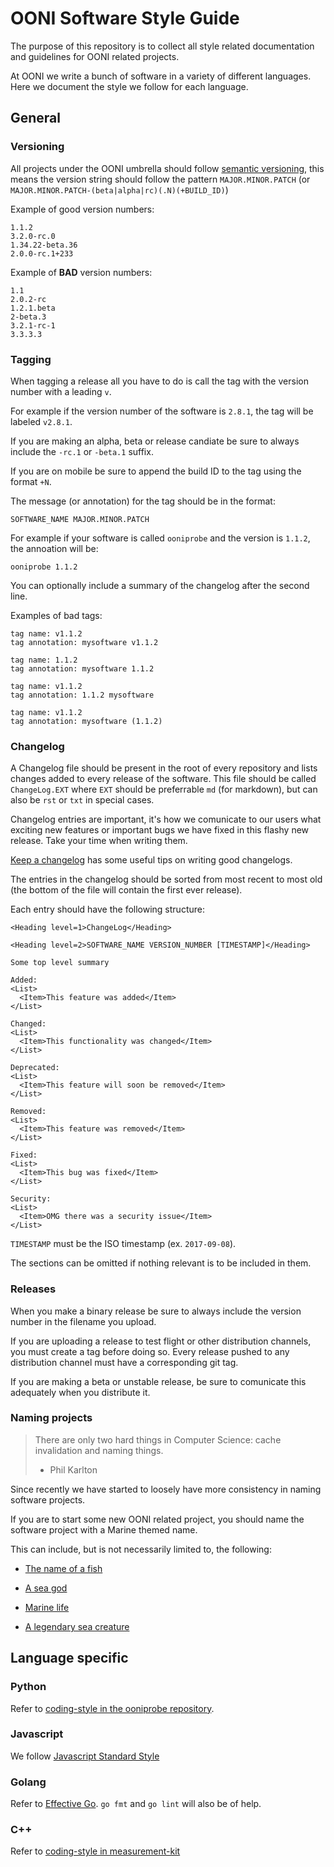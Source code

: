 # OONI Software Style Guide

The purpose of this repository is to collect all style related documentation
and guidelines for OONI related projects.

At OONI we write a bunch of software in a variety of different languages. Here
we document the style we follow for each language.

## General

### Versioning

All projects under the OONI umbrella should follow [semantic
versioning](http://semver.org/), this means the version string should follow
the pattern `MAJOR.MINOR.PATCH` (or `MAJOR.MINOR.PATCH-(beta|alpha|rc)(.N)(+BUILD_ID)`)

Example of good version numbers:

```
1.1.2
3.2.0-rc.0
1.34.22-beta.36
2.0.0-rc.1+233
```

Example of **BAD** version numbers:

```
1.1
2.0.2-rc
1.2.1.beta
2-beta.3
3.2.1-rc-1
3.3.3.3
```

### Tagging

When tagging a release all you have to do is call the tag with the version
number with a leading `v`.

For example if the version number of the software is `2.8.1`, the tag will be
labeled `v2.8.1`.

If you are making an alpha, beta or release candiate be sure to always include
the `-rc.1` or `-beta.1` suffix.

If you are on mobile be sure to append the build ID to the tag using the format `+N`.

The message (or annotation) for the tag should be in the format:

```
SOFTWARE_NAME MAJOR.MINOR.PATCH
```

For example if your software is called `ooniprobe` and the version is `1.1.2`,
the annoation will be:

```
ooniprobe 1.1.2
```

You can optionally include a summary of the changelog after the second line.

Examples of bad tags:

```
tag name: v1.1.2
tag annotation: mysoftware v1.1.2
```

```
tag name: 1.1.2
tag annotation: mysoftware 1.1.2
```

```
tag name: v1.1.2
tag annotation: 1.1.2 mysoftware
```

```
tag name: v1.1.2
tag annotation: mysoftware (1.1.2)
```

### Changelog

A Changelog file should be present in the root of every repository and lists
changes added to every release of the software.
This file should be called `ChangeLog.EXT` where `EXT` should be preferrable
`md` (for markdown), but can also be `rst` or `txt` in special cases.

Changelog entries are important, it's how we comunicate to our users what
exciting new features or important bugs we have fixed in this flashy new
release. Take your time when writing them.

[Keep a changelog](http://keepachangelog.com/en/1.0.0/) has some useful tips on
writing good changelogs.

The entries in the changelog should be sorted from most recent to most old (the
bottom of the file will contain the first ever release).

Each entry should have the following structure:

```
<Heading level=1>ChangeLog</Heading>

<Heading level=2>SOFTWARE_NAME VERSION_NUMBER [TIMESTAMP]</Heading>

Some top level summary

Added:
<List>
  <Item>This feature was added</Item>
</List>

Changed:
<List>
  <Item>This functionality was changed</Item>
</List>

Deprecated:
<List>
  <Item>This feature will soon be removed</Item>
</List>

Removed:
<List>
  <Item>This feature was removed</Item>
</List>

Fixed:
<List>
  <Item>This bug was fixed</Item>
</List>

Security:
<List>
  <Item>OMG there was a security issue</Item>
</List>
```

`TIMESTAMP` must be the ISO timestamp (ex. `2017-09-08`).

The sections can be omitted if nothing relevant is to be included in them.

### Releases

When you make a binary release be sure to always include the version number in
the filename you upload.

If you are uploading a release to test flight or other distribution channels, you
must create a tag before doing so. Every release pushed to any distribution channel
must have a corresponding git tag.

If you are making a beta or unstable release, be sure to comunicate this
adequately when you distribute it.

### Naming projects

> There are only two hard things in Computer Science: cache invalidation and naming things.
> - Phil Karlton

Since recently we have started to loosely have more consistency in naming
software projects.

If you are to start some new OONI related project, you should name the software
project with a Marine themed name.

This can include, but is not necessarily limited to, the following:

* [The name of a fish](https://en.wikipedia.org/wiki/List_of_common_fish_names)

* [A sea god](https://en.wikipedia.org/wiki/List_of_water_deities)

* [Marine life](http://oceana.org/marine-life)

* [A legendary sea creature](https://en.wikipedia.org/wiki/List_of_legendary_creatures_by_type#Aquatic_and_marine_mammals)

## Language specific

### Python

Refer to [coding-style in the ooniprobe
repository](https://github.com/TheTorProject/ooni-probe/blob/master/docs/coding-style.md).

### Javascript

We follow [Javascript Standard Style](https://standardjs.com/)

### Golang

Refer to [Effective Go](https://golang.org/doc/effective_go.html). `go fmt` and `go lint` will also be of help.

### C++

Refer to [coding-style in measurement-kit](https://github.com/measurement-kit/measurement-kit/blob/master/doc/coding-style.md)


